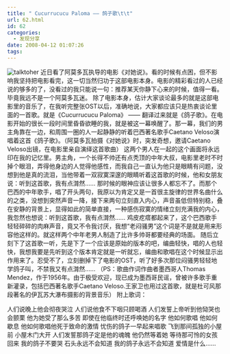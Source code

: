 ```yaml
---
title: " Cucurrucucu Paloma —— 鸽子歌\t\t"
url: 62.html
id: 62
categories:
  - 发现分享
date: 2008-04-12 01:07:26
tags:
---
```


![talktoher](../../../images/2008/04/saytoher.jpg) 近日看了阿莫多瓦执导的电影《对她说》。看的时候有点困，但不影响我坚持把电影看完，这一切当然归功于这部电影本身。电影的精彩看过的人已经说的够多的了，没看过的我只能说一句：推荐某天你静下心来的时候，值得一看。毕竟我远不是一个阿莫多瓦迷。 除了电影本身，估计大家谈论最多的就是这部电影里的音乐了，在我听完整张OST以后，准确地说，大家都应该只是热衷谈论里面的一首歌。就是《Cucurrucucu Paloma》 —— 翻译过来就是《鸽子歌》。在电影开始的很长一段时间里昏昏欲睡的我，就是被这一幕唤醒了。那一幕，我们的男主角靠在一边，和周围一圈的人一起静静的听着巴西著名歌手Caetano Veloso演唱着这首《鸽子歌》。（阿莫多瓦拍摄《对她说》时，突发奇想，邀请Caetano Veloso出镜，在电影里亲自演绎这首歌曲） 这两个男人在一起的这个画面将永远印在我的记忆里。男主角，一个长得不帅还有点秃顶的中年大叔，电影里老时不时掉个眼泪，弄得他身边的人觉得他感性，而我自己一直认为他只是眼睛有问题，没想到他是真的流泪，当他带着一双寂寞深邃的眼睛听着这首歌的时候，他和女朋友说：听到这首歌，我有点潸然…… 那时候的眼神应该让很多人都忘不了。而那个巴西的中年歌手，唱了开头两句，我原以为肯定又是一首很主旋律的世界名曲什么的之类，没想到突然声音一降，接下来两句立刻直入内心，声音虽低但特别稳，叠在安静的背景上，显得如此的简单直接，一种感伤寂寞的情绪立刻充满我的内心，我忽然也想说：听到这首歌，我有点潸然…… 鸡皮疙瘩都起来了，这个巴西歌手轻轻碎碎的肉麻声音，竟又不令我讨厌，我想“老闷骚男”这个词是不是就是用来形容他这样的。就这样两个中年老男人制造了比许多帅哥都要经典的场面。 随后立刻下了这首歌一听，先是下了一个应该是原始的版本的吧，编曲轻快，唱的人也轻快，我想我要是先听到这个版本肯定就是一听就忘，编曲和歌唱在这个时候显示出作用来了。忍受不了，立刻删掉下了电影的OST，听了好多次那位闷骚男轻轻地学鸽子叫，不禁我又有点潸然…… （PS：歌曲作词作曲者墨西哥人Thomas Mendez，作于1956年。由于极受欢迎，现已成为墨西哥民谣，曾被许多歌手重新灌录，包括巴西著名歌手Caetano Veloso.王家卫也用过这首歌，就是杜可风那段著名的伊瓦苏大瀑布摄影的背景音乐） 附上歌词：

人们说晚上他会彻夜哭泣 人们说他食不下咽只顾喝酒 人们发誓上帝听到他恸哭也会颤栗 他为她受了那么多苦 即使在他临终时还呼唤她的名字 他如何歌唱 他如何歇息 他如何歌唱他死于致命的激情 忧伤的鸽子一早起来唱歌 飞到那间孤独的小屋前 小屋木门大开 人们发誓那鸽子定是他的魂魄 他仍然等着她 等待那可怜的女孩回来 我的鸽子不要哭 石头永远不会知道 我的鸽子永远不会知道 爱情是什么……